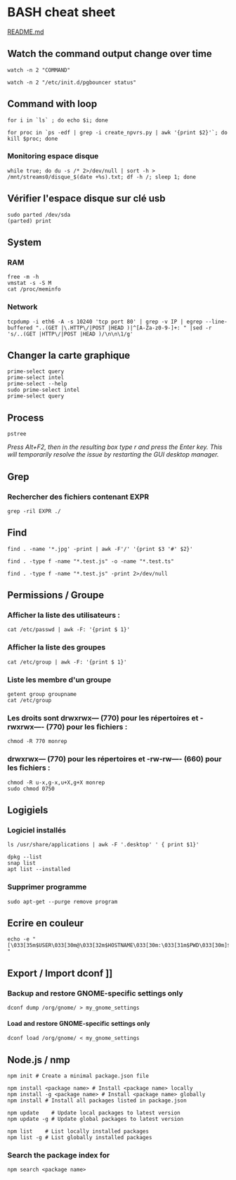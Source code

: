 # BASH cheat sheet

[README.md](README.md)


## Watch the command output change over time

```
watch -n 2 "COMMAND"
```
```
watch -n 2 "/etc/init.d/pgbouncer status"
```


## Command with loop

```
for i in `ls` ; do echo $i; done
```
```
for proc in `ps -edf | grep -i create_npvrs.py | awk '{print $2}'`; do kill $proc; done
```

### Monitoring espace disque
```
while true; do du -s /* 2>/dev/null | sort -h > /mnt/streams0/disque_$(date +%s).txt; df -h /; sleep 1; done
```

## Vérifier l'espace disque sur clé usb

```
sudo parted /dev/sda
(parted) print
```

## System

### RAM

```
free -m -h
vmstat -s -S M
cat /proc/meminfo
```

### Network

```
tcpdump -i eth6 -A -s 10240 'tcp port 80' | grep -v IP | egrep --line-buffered "..(GET |\.HTTP\/|POST |HEAD )|^[A-Za-z0-9-]+: " |sed -r 's/..(GET |HTTP\/|POST |HEAD )/\n\n\1/g'
```


## Changer la carte graphique

```
prime-select query
prime-select intel
prime-select --help
sudo prime-select intel
prime-select query
```

## Process

```
pstree
```

*Press Alt+F2, then in the resulting box type r and press the Enter key. This will temporarily resolve the issue by restarting the GUI desktop manager.*

## Grep

### Rechercher des fichiers contenant EXPR

```
grep -ril EXPR ./
```


## Find
```
find . -name '*.jpg' -print | awk -F'/' '{print $3 '#' $2}'
```
```
find . -type f -name "*.test.js" -o -name "*.test.ts"
```
```
find . -type f -name "*.test.js" -print 2>/dev/null
```

## Permissions / Groupe

### Afficher la liste des utilisateurs :

```
cat /etc/passwd | awk -F: '{print $ 1}'
```

### Afficher la liste des groupes
```
cat /etc/group | awk -F: '{print $ 1}'
```

### Liste les membre d'un groupe
```
getent group groupname 
cat /etc/group
```

### Les droits sont drwxrwx— (770) pour les répertoires et -rwxrwx—- (770) pour les fichiers :
```
chmod -R 770 monrep
```
### drwxrwx— (770) pour les répertoires et -rw-rw—- (660) pour les fichiers : 
```
chmod -R u-x,g-x,u+X,g+X monrep
sudo chmod 0750 
```
## Logigiels

### Logiciel installés

```
ls /usr/share/applications | awk -F '.desktop' ' { print $1}'
```
```
dpkg --list
snap list
apt list --installed
```

### Supprimer programme
```
sudo apt-get --purge remove program
```

## Ecrire en couleur
```
echo -e "[\033[35m$USER\033[30m@\033[32m$HOSTNAME\033[30m:\033[31m$PWD\033[30m]$ "
```


## Export / Import dconf ]] 

### Backup and restore GNOME-specific settings only
```
dconf dump /org/gnome/ > my_gnome_settings
```

#### Load and restore GNOME-specific settings only
```
dconf load /org/gnome/ < my_gnome_settings
```


## Node.js / nmp 
```
npm init # Create a minimal package.json file

npm install <package name> # Install <package name> locally
npm install -g <package name> # Install <package name> globally
npm install # Install all packages listed in package.json

npm update    # Update local packages to latest version
npm update -g # Update global packages to latest version

npm list    # List locally installed packages
npm list -g # List globally installed packages
```
### Search the package index for <package name>
```
npm search <package name>
```
